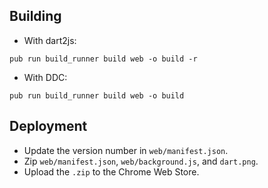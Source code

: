 ## Building

- With dart2js:

```
pub run build_runner build web -o build -r
```

- With DDC:

```
pub run build_runner build web -o build
```

## Deployment

- Update the version number in `web/manifest.json`.
- Zip `web/manifest.json`, `web/background.js`, and `dart.png`.
- Upload the `.zip` to the Chrome Web Store.